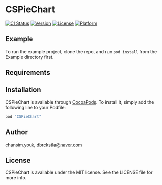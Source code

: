 # CSPieChart

[![CI Status](http://img.shields.io/travis/chansim.youk/CSPieChart.svg?style=flat)](https://travis-ci.org/chansim.youk/CSPieChart)
[![Version](https://img.shields.io/cocoapods/v/CSPieChart.svg?style=flat)](http://cocoapods.org/pods/CSPieChart)
[![License](https://img.shields.io/cocoapods/l/CSPieChart.svg?style=flat)](http://cocoapods.org/pods/CSPieChart)
[![Platform](https://img.shields.io/cocoapods/p/CSPieChart.svg?style=flat)](http://cocoapods.org/pods/CSPieChart)

## Example

To run the example project, clone the repo, and run `pod install` from the Example directory first.

## Requirements

## Installation

CSPieChart is available through [CocoaPods](http://cocoapods.org). To install
it, simply add the following line to your Podfile:

```ruby
pod "CSPieChart"
```

## Author

chansim.youk, dbrckstla@naver.com

## License

CSPieChart is available under the MIT license. See the LICENSE file for more info.
